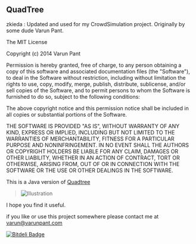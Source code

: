 QuadTree 
---------------
zkieda : Updated and used for my CrowdSimulation project. Originally by some dude Varun Pant.

The MIT License

Copyright (c) 2014 Varun Pant

Permission is hereby granted, free of charge, to any person obtaining a copy
of this software and associated documentation files (the "Software"), to deal
in the Software without restriction, including without limitation the rights
to use, copy, modify, merge, publish, distribute, sublicense, and/or sell
copies of the Software, and to permit persons to whom the Software is
furnished to do so, subject to the following conditions:

The above copyright notice and this permission notice shall be included in
all copies or substantial portions of the Software.

THE SOFTWARE IS PROVIDED "AS IS", WITHOUT WARRANTY OF ANY KIND, EXPRESS OR
IMPLIED, INCLUDING BUT NOT LIMITED TO THE WARRANTIES OF MERCHANTABILITY,
FITNESS FOR A PARTICULAR PURPOSE AND NONINFRINGEMENT. IN NO EVENT SHALL THE
AUTHORS OR COPYRIGHT HOLDERS BE LIABLE FOR ANY CLAIM, DAMAGES OR OTHER
LIABILITY, WHETHER IN AN ACTION OF CONTRACT, TORT OR OTHERWISE, ARISING FROM,
OUT OF OR IN CONNECTION WITH THE SOFTWARE OR THE USE OR OTHER DEALINGS IN
THE SOFTWARE.

This is a Java version of [Quadtree](http://en.wikipedia.org/wiki/Quadtree)
  
 
>![Illustration](http://upload.wikimedia.org/wikipedia/commons/8/8b/Point_quadtree.svg "This image is for Illustration only")
 
I hope you find it useful.

if you like or use this project somewhere please contact me at
varun@varunpant.com



[![Bitdeli Badge](https://d2weczhvl823v0.cloudfront.net/varunpant/quadtree/trend.png)](https://bitdeli.com/free "Bitdeli Badge")

